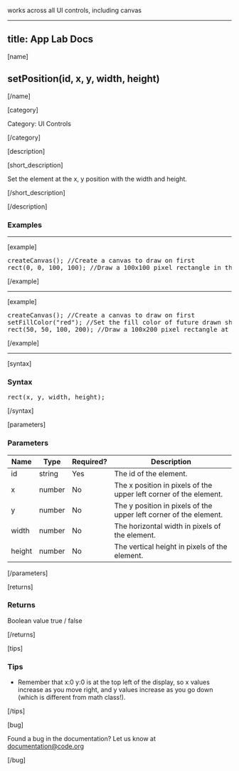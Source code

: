 works across all UI controls, including canvas

---
title: App Lab Docs
---

[name]

## setPosition(id, x, y, width, height)

[/name]


[category]

Category: UI Controls

[/category]

[description]

[short_description]

Set the element at the x, y position with the width and height.

[/short_description]


[/description]

### Examples
____________________________________________________

[example]

<pre>
createCanvas(); //Create a canvas to draw on first
rect(0, 0, 100, 100); //Draw a 100x100 pixel rectangle in the top left corner
</pre>

[/example]

____________________________________________________

[example]

<pre>
createCanvas(); //Create a canvas to draw on first
setFillColor("red"); //Set the fill color of future drawn shapes
rect(50, 50, 100, 200); //Draw a 100x200 pixel rectangle at x:50 y:50 on the screen
</pre>


[/example]

____________________________________________________

[syntax]

### Syntax
<pre>
rect(x, y, width, height);
</pre>

[/syntax]

[parameters]

### Parameters

| Name  | Type | Required? | Description |
|-----------------|------|-----------|-------------|
| id | string | Yes | The id of the element.  |
| x | number | No | The x position in pixels of the upper left corner of the element.  |
| y | number | No | The y position in pixels of the upper left corner of the element.  |
| width | number | No | The horizontal width in pixels of the element.  |
| height | number | No | The vertical height in pixels of the element.  |

[/parameters]

[returns]

### Returns
Boolean value true / false

[/returns]

[tips]

### Tips
- Remember that x:0 y:0 is at the top left of the display, so x values increase as you move right, and y values increase as you go down (which is different from math class!).

[/tips]

[bug]

Found a bug in the documentation? Let us know at documentation@code.org

[/bug]

